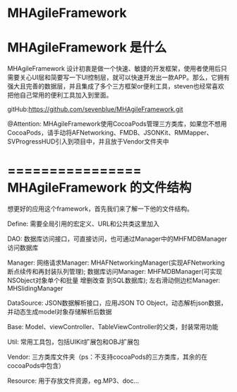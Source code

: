 MHAgileFramework
================
MHAgileFramework 是什么
================
MHAgileFramework 设计初衷是做一个快速、敏捷的开发框架，使用者使用后只需要关心UI层和简要写一下UI控制层，就可以快速开发出一款APP。那么，它拥有强大且完善的数据层，并且集成了多个三方框架or便利工具，steven也经常喜欢把他自己常用的便利工具加入到里面。

gitHub:https://github.com/sevenblue/MHAgileFramework.git

@Attention: MHAgileFramework使用CocoaPods管理三方类库，如果您不想用CocoaPods，请手动将AFNetworking、FMDB、JSONKit、RMMapper、SVProgressHUD引入到项目中，并且放于Vendor文件夹中

================
MHAgileFramework 的文件结构
================
想更好的应用这个framework，首先我们来了解一下他的文件结构。

Define:      需要全局引用的宏定义、URL和公共类这里加入

DAO:         数据库访问接口，可直接访问，也可通过Manager中的MHFMDBManager访问数据库

Manager:     网络请求Manager:        MHAFNetworkingManager(实现AFNetworking断点续传和再封装队列管理);
             数据库访问Manager:      MHFMDBManager(可实现NSObject对象单个和批量 增删改查 到SQL数据库);
             左右滑动侧边栏Manager:   MHSlidingManager

DataSource:  JSON数据解析接口，应用JSON TO Object，动态解析json数据，并动态生成model对象存储解析后数据

Base:        Model、viewController、TableViewController的父类，封装常用功能

Util:        常用工具包，包括UIKit扩展包和OBJ扩展包

Vendor:      三方类库文件夹（ps：不支持cocoaPods的三方类库，其余的在cocoaPods中包含）

Resource:    用于存放文件资源，eg.MP3、doc...
